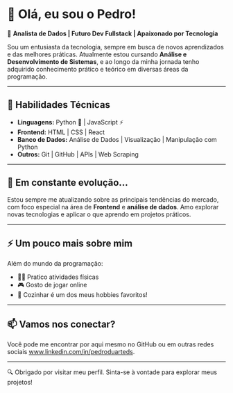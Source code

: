 # 👋 Olá, eu sou o Pedro!

🎯 **Analista de Dados | Futuro Dev Fullstack | Apaixonado por Tecnologia**

Sou um entusiasta da tecnologia, sempre em busca de novos aprendizados e das melhores práticas. Atualmente estou cursando **Análise e Desenvolvimento de Sistemas**, e ao longo da minha jornada tenho adquirido conhecimento prático e teórico em diversas áreas da programação.

---

## 🚀 Habilidades Técnicas

- **Linguagens:** Python 🐍 | JavaScript ⚡
- **Frontend:** HTML | CSS | React
- **Banco de Dados:** Análise de Dados | Visualização | Manipulação com Python
- **Outros:** Git | GitHub | APIs | Web Scraping

---

## 🌱 Em constante evolução...

Estou sempre me atualizando sobre as principais tendências do mercado, com foco especial na área de **Frontend** e **análise de dados**. Amo explorar novas tecnologias e aplicar o que aprendo em projetos práticos.

---


## ⚡ Um pouco mais sobre mim

Além do mundo da programação:
- 🏃‍♂️ Pratico atividades físicas
- 🎮 Gosto de jogar online
- 🍳 Cozinhar é um dos meus hobbies favoritos!

---

## 📫 Vamos nos conectar?

Você pode me encontrar por aqui mesmo no GitHub ou em outras redes sociais www.linkedin.com/in/pedroduarteds.

---

🔍 Obrigado por visitar meu perfil. Sinta-se à vontade para explorar meus projetos!
